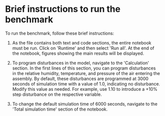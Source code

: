 # Brief instructions to run the benchmark

To run the benchmark, follow these brief instructions:

1. As the file contains both text and code sections, the entire notebook must be run. Click on 'Runtime' and then select 'Run all'. At the end of the notebook, figures showing the main results will be displayed.

2. To program disturbances in the model, navigate to the 'Calculation' section. In the first lines of this section, you can program disturbances in the relative humidity, temperature, and pressure of the air entering the assembly. By default, these disturbances are programmed at 3000 seconds of simulation time with a value of 1.0, indicating no disturbance. Modify this value as needed. For example, use 1.10 to introduce a +10% step disturbance on the respective variable.

3. To change the default simulation time of 6000 seconds, navigate to the 'Total simulation time' section of the notebook.
